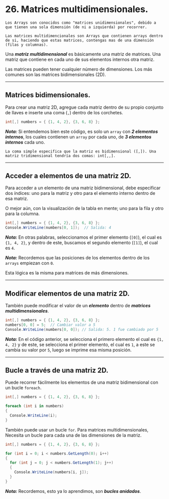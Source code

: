 # 26. Matrices multidimensionales.

	Los Arrays son conocidos como "matrices unidimensionales", debido a que tienen una sola dimensión (de ni a izquierda) por recorrer.

	Las matrices multidimencionales son Arrays que contienen arrays dentro de si, haciendo que estas matrices, contengas mas de una dimensión (filas y columnas).

Una ***matriz multidimensional*** es básicamente una matriz de matrices. Una matriz que contiene en cada uno de sus elementos internos otra matriz.

Las matrices pueden tener cualquier número de dimensiones. Los más comunes son las matrices bidimensionales (2D).

---
## Matrices bidimensionales.

Para crear una matriz 2D, agregue cada matriz dentro de su propio conjunto de llaves e inserte una coma (`,`) dentro de los corchetes.

```csharp
int[,] numbers = { {1, 4, 2}, {3, 6, 8} };
```

***Nota:*** Si entendemos bien este código, es solo un `array` con ***2 elementos internos***, los cuales contienen un ``array`` por cada uno, de ***3 elementos internos*** cada uno.

	La coma simple especifica que la matriz es bidimensional ([,]). Una matriz tridimensional tendría dos comas: int[,,].

---
## Acceder a elementos de una matriz 2D.

Para acceder a un elemento de una matriz bidimensional, debe especificar dos índices: uno para la matriz y otro para el elemento interno dentro de esa matriz.

O mejor aún, con la visualización de la tabla en mente; uno para la fila y otro para la columna.

```csharp
int[,] numbers = { {1, 4, 2}, {3, 6, 8} };
Console.WriteLine(numbers[0, 1]);  // Salida: 4
```

***Nota:*** En otras palabras, seleccionamos el primer elemento (`[0]`), el cual es `{1, 4, 2}`, y dentro de este, buscamos el segundo elemento (`[1]`), el cual es `4`.

***Nota:*** Recordemos que las posiciones de los elementos dentro de los `arrays` empiezan con `0`.

Esta lógica es la misma para matrices de más dimensiones.

---
## Modificar elementos de una matriz 2D.

También puede modificar el valor de un ***elemento*** dentro de ***matrices multidimensionales***.

```csharp
int[,] numbers = { {1, 4, 2}, {3, 6, 8} };
numbers[0, 0] = 5;  // Cambiar valor a 5
Console.WriteLine(numbers[0, 0]); // Salida: 5. 1 fue cambiado por 5
```

***Nota:*** En el código anterior, se selecciona el primero elemento el cual es `{1, 4, 2}` y de este, se selecciona el primer elemento, el cual es `1`, a este se cambia su valor por `5`, luego se imprime esa misma posición.

---
## Bucle a través de una matriz 2D.

Puede recorrer fácilmente los elementos de una matriz bidimensional con un bucle `foreach`.

```csharp
int[,] numbers = { {1, 4, 2}, {3, 6, 8} };

foreach (int i in numbers)
{
  Console.WriteLine(i);
} 
```

También puede usar un bucle ``for``. Para matrices multidimensionales, Necesita un bucle para cada una de las dimensiones de la matriz.

```csharp
int[,] numbers = { {1, 4, 2}, {3, 6, 8} };

for (int i = 0; i < numbers.GetLength(0); i++) 
{ 
  for (int j = 0; j < numbers.GetLength(1); j++) 
  { 
    Console.WriteLine(numbers[i, j]); 
  } 
} 
```

***Nota:*** Recordemos, esto ya lo aprendimos, son ***bucles anidados***.


